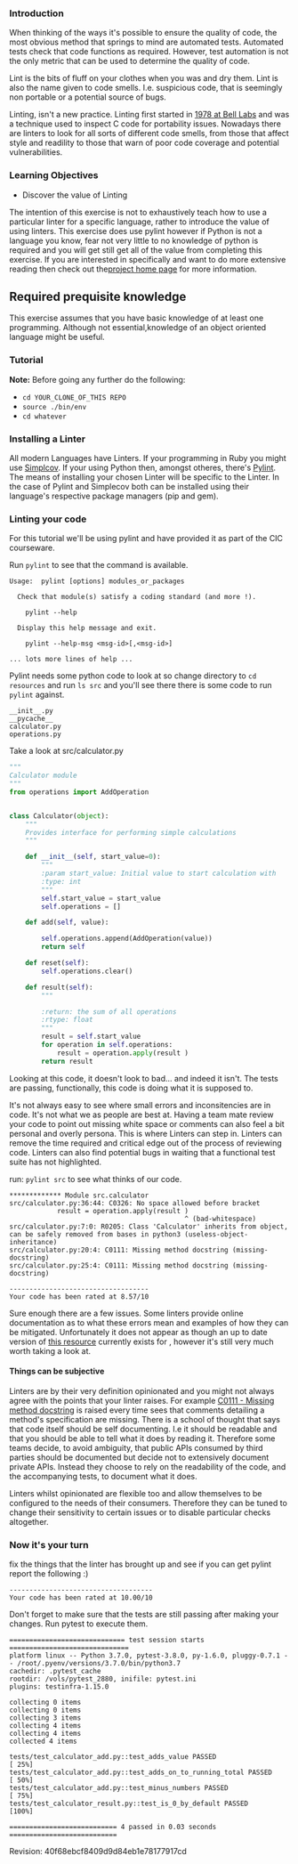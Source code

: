
### Introduction
When thinking of the ways it's possible to ensure the quality of code, the most obvious method that springs to mind are automated tests. Automated tests check that code functions as required. However, test automation is not the only metric that can be used to determine the quality of code.

Lint is the bits of fluff on your clothes when you was and dry them. Lint is also the name given to code smells. I.e. suspicious code, that is seemingly non portable or a potential source of bugs.

Linting, isn't a new practice. Linting first started in [1978 at Bell Labs](https://en.wikipedia.org/wiki/Lint_(software)) and was a technique used to inspect C code for portability issues. Nowadays there are linters to look for all sorts of different code smells, from those that affect style and readility to those that warn of poor code coverage and potential vulnerabilities.

### Learning Objectives
- Discover the value of Linting

The intention of this exercise is not to exhaustively teach how to use a particular linter for a specific language, rather to introduce the value of using linters. This exercise does use pylint however if Python is not a language you know, fear not very little to no knowledge of python is required and you will get still get all of the value from completing this exercise. If you are interested in  specifically and want to do more extensive reading then check out the[project home page](https://www.pylint.org/) for more information.

## Required prequisite knowledge
This exercise assumes that you have basic knowledge of at least one programming. Although not essential,knowledge of an object oriented language might be useful.

### Tutorial
**Note:** Before going any further do the following:
- `cd YOUR_CLONE_OF_THIS REPO`
- `source ./bin/env`
- `cd whatever`

### Installing a Linter
All modern Languages have Linters. If your programming in Ruby you might use [Simplcov](https://github.com/colszowka/simplecov). If your using Python then, amongst otheres, there's [Pylint](https://www.pylint.org/). The means of installing your chosen Linter will be specific to the Linter. In the case of Pylint and Simplecov both can be installed using their language's respective package managers (pip and gem).

### Linting your code
For this tutorial we'll be using pylint and have provided it as part of the CIC courseware.

Run `pylint` to see that the command is available.
```
Usage:  pylint [options] modules_or_packages

  Check that module(s) satisfy a coding standard (and more !).

    pylint --help

  Display this help message and exit.

    pylint --help-msg <msg-id>[,<msg-id>]

... lots more lines of help ...
```

Pylint needs some python code to look at so change directory to `cd resources` and run `ls src` and you'll see there there is some code to run `pylint` against.
```
__init__.py
__pycache__
calculator.py
operations.py
```


Take a look at src/calculator.py
```PYTHON
"""
Calculator module
"""
from operations import AddOperation


class Calculator(object):
    """
    Provides interface for performing simple calculations
    """

    def __init__(self, start_value=0):
        """
        :param start_value: Initial value to start calculation with
        :type: int
        """
        self.start_value = start_value
        self.operations = []

    def add(self, value):

        self.operations.append(AddOperation(value))
        return self

    def reset(self):
        self.operations.clear()

    def result(self):
        """

        :return: the sum of all operations
        :rtype: float
        """
        result = self.start_value
        for operation in self.operations:
            result = operation.apply(result )
        return result
```

Looking at this code, it doesn't look to bad... and indeed it isn't. The tests are passing, functionally, this code is doing what it is supposed to.

It's not always easy to see where small errors and inconsitencies are in code. It's not what we as people are best at. Having a team mate review your code to point out missing white space or comments can also feel a bit personal and overly persona. This is where Linters can step in. Linters can remove the time required and critical edge out of the process of reviewing code. Linters can also find potential bugs in waiting that a functional test suite has not highlighted.

run: `pylint src` to see what  thinks of our code.
```
************* Module src.calculator
src/calculator.py:36:44: C0326: No space allowed before bracket
            result = operation.apply(result )
                                            ^ (bad-whitespace)
src/calculator.py:7:0: R0205: Class 'Calculator' inherits from object, can be safely removed from bases in python3 (useless-object-inheritance)
src/calculator.py:20:4: C0111: Missing method docstring (missing-docstring)
src/calculator.py:25:4: C0111: Missing method docstring (missing-docstring)

-----------------------------------
Your code has been rated at 8.57/10
```

Sure enough there are a few issues. Some linters provide online documentation as to what these errors mean and examples of how they can be mitigated. Unfortunately it does not appear as though an up to date version of [this resource](http://pylint-messages.wikidot.com/all-codes) currently exists for , however it's still very much worth taking a look at.

#### Things can be subjective
Linters are by their very definition opinionated and you might not always agree with the points that your linter raises. For example [C0111 - Missing method docstring](http://pylint-messages.wikidot.com/messages:c0111) is raised every time  sees that comments detailing a method's specification are missing. There is a school of thought that says that code itself should be self documenting. I.e it should be readable and that you should be able to tell what it does by reading it. Therefore some teams decide, to avoid ambiguity, that public APIs consumed by third parties should be documented but decide not to extensively document private APIs. Instead they choose to rely on the readability of the code, and the accompanying tests, to document what it does.

Linters whilst opinionated are flexible too and allow themselves to be configured to the needs of their consumers. Therefore they can be tuned to change their sensitivity to certain issues or to disable particular checks altogether.

### Now it's your turn
fix the things that the linter has brought up and see if you can get pylint report the following :)

```
------------------------------------
Your code has been rated at 10.00/10
```

Don't forget to make sure that the tests are still passing after making your changes. Run pytest to execute them.
```
============================= test session starts ==============================
platform linux -- Python 3.7.0, pytest-3.8.0, py-1.6.0, pluggy-0.7.1 -- /root/.pyenv/versions/3.7.0/bin/python3.7
cachedir: .pytest_cache
rootdir: /vols/pytest_2880, inifile: pytest.ini
plugins: testinfra-1.15.0
collecting 0 items                                                             collecting 0 items                                                             collecting 3 items                                                             collecting 4 items                                                             collecting 4 items                                                             collected 4 items                                                              

tests/test_calculator_add.py::test_adds_value PASSED                     [ 25%]
tests/test_calculator_add.py::test_adds_on_to_running_total PASSED       [ 50%]
tests/test_calculator_add.py::test_minus_numbers PASSED                  [ 75%]
tests/test_calculator_result.py::test_is_0_by_default PASSED             [100%]

=========================== 4 passed in 0.03 seconds ===========================
```
  

Revision: 40f68ebcf8409d9d84eb1e78177917cd